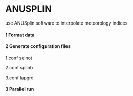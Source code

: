 # ANUSPLIN
use ANUSplin software to interpolate meteorology indices

#### 1 Format data

#### 2 Generate configuration files
1.conf selnot

2.conf splinb

3.conf lapgrd


#### 3 Parallel run
